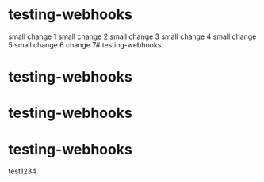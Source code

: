 # testing-webhooks
small change 1
small change 2
small change 3
small change 4
small change 5
small change 6
change 7# testing-webhooks
# testing-webhooks
# testing-webhooks
# testing-webhooks
test1234
